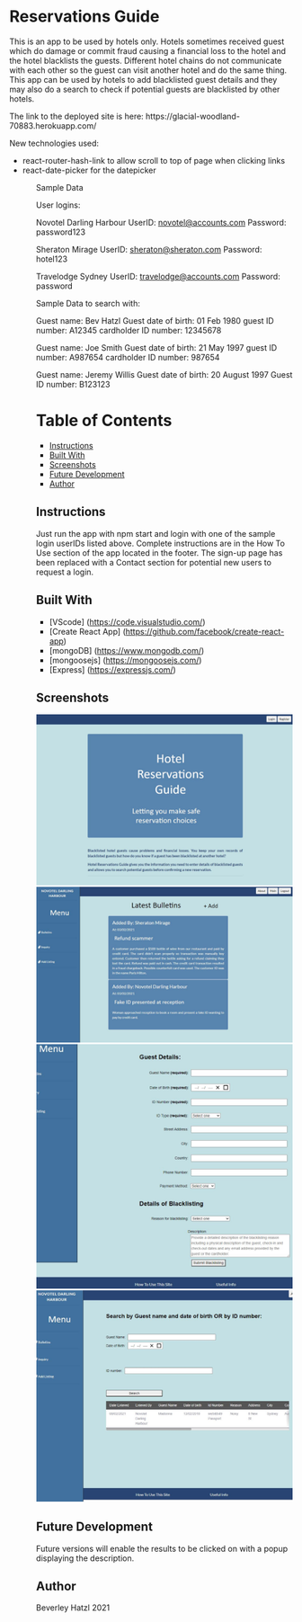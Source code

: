 # Reservations Guide

<p>This is an app to be used by hotels only. Hotels sometimes received guest which do damage or commit fraud causing a financial loss to the hotel and the hotel blacklists the guests. Different hotel chains do not communicate with each other so the guest can visit another hotel and do the same thing.
This app can be used by hotels to add blacklisted guest details and they may also do a search to check if potential guests are blacklisted by other hotels.</p>

<p>The link to the deployed site is here: https://glacial-woodland-70883.herokuapp.com/</p>

<p>New technologies used:</p>
<ul>
  <li>react-router-hash-link to allow scroll to top of page when clicking links</li>
  <li>react-date-picker for the datepicker</li>
<ul>

Sample Data

User logins:

Novotel Darling Harbour
UserID: novotel@accounts.com
Password: password123

Sheraton Mirage
UserID: sheraton@sheraton.com
Password: hotel123

Travelodge Sydney
UserID: travelodge@accounts.com
Password: password

Sample Data to search with:

Guest name: Bev Hatzl
Guest date of birth: 01 Feb 1980
guest ID number: A12345
cardholder ID number: 12345678

Guest name: Joe Smith
Guest date of birth: 21 May 1997
guest ID number: A987654
cardholder ID number: 987654

Guest name: Jeremy Willis
Guest date of birth: 20 August 1997
Guest ID number: B123123


# Table of Contents
* [Instructions](#instructions)
* [Built With](#built-with)
* [Screenshots](#screenshots)
* [Future Development](#future-development)
* [Author](#author)

## Instructions
<p>Just run the app with npm start and login with one of the sample login userIDs listed above. Complete instructions are in the How To Use section of the app located in the footer. The sign-up page has been replaced with a Contact section for potential new users to request a login.</p>

## Built With

* [VScode] (https://code.visualstudio.com/) 
* [Create React App] (https://github.com/facebook/create-react-app)
* [mongoDB] (https://www.mongodb.com/)
* [mongoosejs] (https://mongoosejs.com/)
* [Express] (https://expressjs.com/)

## Screenshots

![Screenshot of initial screen](./client/public/image1.JPG)
![Screenshot of after login showing the Latest Bulletins](./client/public/image2.JPG)
![Screenshot of Add New Blacklisting screen](./client/public/image3.JPG)
![Screenshot of Inquiry screen showing results](./client/public/image4.JPG)



## Future Development
<p>Future versions will enable the results to be clicked on with a popup displaying the description.</p>

## Author
Beverley Hatzl 2021
